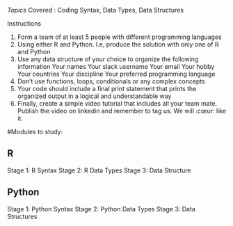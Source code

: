 *Topics Covered* : Coding Syntax, Data Types, Data Structures

Instructions

1. Form a team of at least 5 people with different programming languages
2. Using either R and Python. I.e, produce the solution with only one of R and Python
3. Use any data structure of your choice to organize the following information
  Your names
  Your slack username
  Your email
  Your hobby
  Your countries
  Your discipline
  Your preferred programming language
4. Don’t use functions, loops, conditionals or any complex concepts
5. Your code should include a final print statement that prints the organized output in a logical and understandable way
6. Finally, create a simple video tutorial that includes all your team mate. Publish the video on linkedin and remember to tag us. We will :cœur: like it.

#Modules to study:

## R
Stage 1: R Syntax
Stage 2: R Data Types
Stage 3: Data Structure

## Python
Stage 1: Python Syntax
Stage 2: Python Data Types
Stage 3: Data Structures
